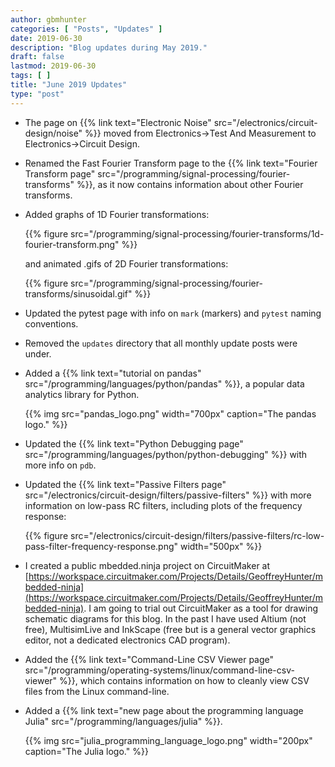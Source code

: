 ```yaml
---
author: gbmhunter
categories: [ "Posts", "Updates" ]
date: 2019-06-30
description: "Blog updates during May 2019."
draft: false
lastmod: 2019-06-30
tags: [ ]
title: "June 2019 Updates"
type: "post"
---
```


* The page on {{% link text="Electronic Noise" src="/electronics/circuit-design/noise" %}} moved from Electronics->Test And Measurement to Electronics->Circuit Design.

* Renamed the Fast Fourier Transform page to the {{% link text="Fourier Transform page" src="/programming/signal-processing/fourier-transforms" %}}, as it now contains information about other Fourier transforms.

* Added graphs of 1D Fourier transformations:

    {{% figure src="/programming/signal-processing/fourier-transforms/1d-fourier-transform.png" %}}

    and animated .gifs of 2D Fourier transformations:

    {{% figure src="/programming/signal-processing/fourier-transforms/sinusoidal.gif" %}}

* Updated the pytest page with info on `mark` (markers) and `pytest` naming conventions.

* Removed the `updates` directory that all monthly update posts were under.

* Added a {{% link text="tutorial on pandas" src="/programming/languages/python/pandas" %}}, a popular data analytics library for Python.

    {{% img src="pandas_logo.png" width="700px" caption="The pandas logo." %}}

* Updated the {{% link text="Python Debugging page" src="/programming/languages/python/python-debugging" %}} with more info on `pdb`.

* Updated the {{% link text="Passive Filters page" src="/electronics/circuit-design/filters/passive-filters" %}} with more information on low-pass RC filters, including plots of the frequency response:

    {{% figure src="/electronics/circuit-design/filters/passive-filters/rc-low-pass-filter-frequency-response.png" width="500px" %}}

* I created a public mbedded.ninja project on CircuitMaker at [https://workspace.circuitmaker.com/Projects/Details/GeoffreyHunter/mbedded-ninja](https://workspace.circuitmaker.com/Projects/Details/GeoffreyHunter/mbedded-ninja). I am going to trial out CircuitMaker as a tool for drawing schematic diagrams for this blog. In the past I have used Altium (not free), MultisimLive and InkScape (free but is a general vector graphics editor, not a dedicated electronics CAD program).

* Added the {{% link text="Command-Line CSV Viewer page" src="/programming/operating-systems/linux/command-line-csv-viewer" %}}, which contains information on how to cleanly view CSV files from the Linux command-line.

* Added a {{% link text="new page about the programming language Julia" src="/programming/languages/julia" %}}.

    {{% img src="julia_programming_language_logo.png" width="200px" caption="The Julia logo." %}}